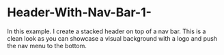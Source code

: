 # Header-With-Nav-Bar-1-
In this example. I create a stacked header on top of a nav bar. This is a clean look as you can showcase a visual background with a logo  and push the nav menu to the bottom.
